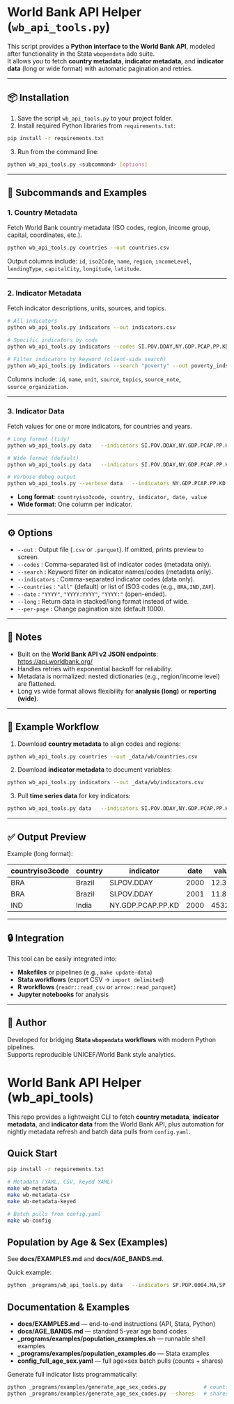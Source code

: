 
# World Bank API Helper (`wb_api_tools.py`)

This script provides a **Python interface to the World Bank API**, modeled after functionality in the Stata `wbopendata` ado suite.  
It allows you to fetch **country metadata**, **indicator metadata**, and **indicator data** (long or wide format) with automatic pagination and retries.

---

## 📦 Installation

1. Save the script `wb_api_tools.py` to your project folder.
2. Install required Python libraries from `requirements.txt`:

```bash
pip install -r requirements.txt
```

3. Run from the command line:

```bash
python wb_api_tools.py <subcommand> [options]
```

---

## 🚀 Subcommands and Examples

### 1. Country Metadata
Fetch World Bank country metadata (ISO codes, region, income group, capital, coordinates, etc.).

```bash
python wb_api_tools.py countries --out countries.csv
```

Output columns include: `id`, `iso2Code`, `name`, `region`, `incomeLevel`, `lendingType`, `capitalCity`, `longitude`, `latitude`.

---

### 2. Indicator Metadata
Fetch indicator descriptions, units, sources, and topics.

```bash
# All indicators
python wb_api_tools.py indicators --out indicators.csv

# Specific indicators by code
python wb_api_tools.py indicators --codes SI.POV.DDAY,NY.GDP.PCAP.PP.KD --out ind_meta.csv

# Filter indicators by keyword (client-side search)
python wb_api_tools.py indicators --search "poverty" --out poverty_inds.csv
```

Columns include: `id`, `name`, `unit`, `source`, `topics`, `source_note`, `source_organization`.

---

### 3. Indicator Data
Fetch values for one or more indicators, for countries and years.

```bash
# Long format (tidy)
python wb_api_tools.py data   --indicators SI.POV.DDAY,NY.GDP.PCAP.PP.KD   --countries all   --date 2000:2023   --long   --out data_long.csv

# Wide format (default)
python wb_api_tools.py data   --indicators SI.POV.DDAY,NY.GDP.PCAP.PP.KD   --countries BRA,IND,ZAF   --date 2010:   --out data.csv

# Verbose debug output
python wb_api_tools.py --verbose data   --indicators NY.GDP.PCAP.PP.KD   --countries BRA   --date 2010:2020   --long   --out data_verbose.csv
```

- **Long format**: `countryiso3code, country, indicator, date, value`
- **Wide format**: One column per indicator.

---

## ⚙️ Options

- `--out` : Output file (`.csv` or `.parquet`). If omitted, prints preview to screen.
- `--codes` : Comma-separated list of indicator codes (metadata only).
- `--search` : Keyword filter on indicator names/codes (metadata only).
- `--indicators` : Comma-separated indicator codes (data only).
- `--countries` : `"all"` (default) or list of ISO3 codes (e.g., `BRA,IND,ZAF`).
- `--date` : `"YYYY"`, `"YYYY:YYYY"`, `"YYYY:"` (open-ended).
- `--long` : Return data in stacked/long format instead of wide.
- `--per-page` : Change pagination size (default 1000).

---

## 📝 Notes

- Built on the **World Bank API v2 JSON endpoints**:  
  <https://api.worldbank.org/>
- Handles retries with exponential backoff for reliability.
- Metadata is normalized: nested dictionaries (e.g., region/income level) are flattened.
- Long vs wide format allows flexibility for **analysis (long)** or **reporting (wide)**.

---

## 🔧 Example Workflow

1. Download **country metadata** to align codes and regions:

```bash
python wb_api_tools.py countries --out _data/wb/countries.csv
```

2. Download **indicator metadata** to document variables:

```bash
python wb_api_tools.py indicators --out _data/wb/indicators.csv
```

3. Pull **time series data** for key indicators:

```bash
python wb_api_tools.py data   --indicators SI.POV.DDAY,NY.GDP.PCAP.PP.KD,DT.ODA.DACD.HLTH.BAS.CD,DT.ODA.DACD.HLTH.CD,DT.ODA.DACD.HLTH.GEN.CD   --countries all   --date 2000:2023   --long   --out _data/wb/oda_health_long.csv
```

---

## ✅ Output Preview

Example (long format):

| countryiso3code | country     | indicator     | date | value   |
|-----------------|-------------|---------------|------|---------|
| BRA             | Brazil      | SI.POV.DDAY   | 2000 | 12.345  |
| BRA             | Brazil      | SI.POV.DDAY   | 2001 | 11.876  |
| IND             | India       | NY.GDP.PCAP.PP.KD | 2000 | 4532.1 |

---

## 🔒 Integration

This tool can be easily integrated into:
- **Makefiles** or pipelines (e.g., `make update-data`)
- **Stata workflows** (export CSV → `import delimited`)
- **R workflows** (`readr::read_csv` or `arrow::read_parquet`)
- **Jupyter notebooks** for analysis

---

## 👤 Author

Developed for bridging **Stata `wbopendata` workflows** with modern Python pipelines.  
Supports reproducible UNICEF/World Bank style analytics.


# World Bank API Helper (wb_api_tools)

This repo provides a lightweight CLI to fetch **country metadata**, **indicator metadata**, and **indicator data** from the World Bank API, plus automation for nightly metadata refresh and batch data pulls from `config.yaml`.

## Quick Start
```bash
pip install -r requirements.txt

# Metadata (YAML, CSV, keyed YAML)
make wb-metadata
make wb-metadata-csv
make wb-metadata-keyed

# Batch pulls from config.yaml
make wb-config
```

## Population by Age & Sex (Examples)
See **docs/EXAMPLES.md** and **docs/AGE_BANDS.md**.

Quick example:
```bash
python _programs/wb_api_tools.py data   --indicators SP.POP.0004.MA,SP.POP.0004.FE,SP.POP.0509.MA,SP.POP.0509.FE   --countries all   --date 2000:2050   --long   --out _data/wb/pop_age_sex_counts_long.csv
```

## Documentation & Examples
- **docs/EXAMPLES.md** — end-to-end instructions (API, Stata, Python)
- **docs/AGE_BANDS.md** — standard 5-year age band codes
- **_programs/examples/population_examples.sh** — runnable shell examples
- **_programs/examples/population_examples.do** — Stata examples
- **config_full_age_sex.yaml** — full age×sex batch pulls (counts + shares)

Generate full indicator lists programmatically:
```bash
python _programs/examples/generate_age_sex_codes.py            # counts
python _programs/examples/generate_age_sex_codes.py --shares   # shares
```
